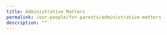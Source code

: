 ```yaml
---
title: Administrative Matters
permalink: /our-people/for-parents/administrative-matters
description: ""
---
```

